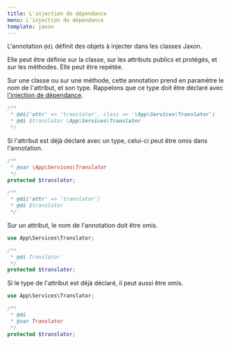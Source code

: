```yaml
---
title: L'injection de dépendance
menu: L'injection de dépendance
template: jaxon
---
```


L'annotation `@di` définit des objets à injecter dans les classes Jaxon.

Elle peut être définie sur la classe, sur les attributs publics et protégés, et sur les méthodes.
Elle peut être repétée.

Sur une classe ou sur une méthode, cette annotation prend en paramètre le nom de l'attribut, et son type.
Rappelons que ce type doit être déclaré avec [l'injection de dépendance](../04.dependency-injection/).
```php
/**
 * @di('attr' => 'translator', class => '\App\Services\Translator') 
 * @di $translator \App\Services\Translator
 */
```

Si l'attribut est déjà déclaré avec un type, celui-ci peut être omis dans l'annotation.
```php
/**
 * @var \App\Services\Translator
 */
protected $translator;

/**
 * @di('attr' => 'translator') 
 * @di $translator
 */
```

Sur un attribut, le nom de l'annotation doit être omis.
```php
use App\Services\Translator;

/**
 * @di Translator
 */
protected $translator;
```

Si le type de l'attribut est déjà déclaré, il peut aussi être omis.
```php
use App\Services\Translator;

/**
 * @di
 * @var Translator
 */
protected $translator;
```
